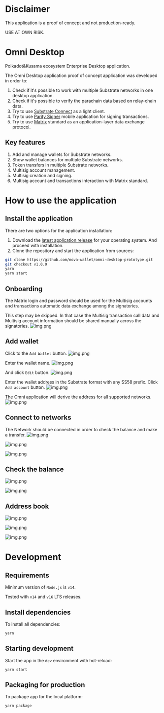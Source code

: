 # Disclaimer

This application is a proof of concept and not production-ready.

USE AT OWN RISK.

# Omni Desktop

Polkadot&Kusama ecosystem Enterprise Desktop application.

The Omni Desktop application proof of concept application was developed in order to:
1. Check if it's possible to work with multiple Substrate networks in one desktop application.
2. Check if it's possible to verify the parachain data based on relay-chain data.
3. Try to use [Substrate Connect](https://github.com/paritytech/substrate-connect) as a light client.
4. Try to use [Parity Signer](https://github.com/paritytech/parity-signer) mobile application for signing transactions.
5. Try to use [Matrix](https://matrix.org/) standard as an application-layer data exchange protocol.

## Key features

1. Add and manage wallets for Substrate networks.
2. Show wallet balances for multiple Substrate networks.
3. Token transfers in multiple Substrate networks.
4. Multisig account management.
5. Multisig creation and signing.
6. Multisig account and transactions interaction with Matrix standard.

# How to use the application
## Install the application
There are two options for the application installation:
1. Download the [latest application release](https://github.com/nova-wallet/omni-desktop-prototype/releases/tag/v1.0.0) for your operating system. And proceed with installation.
2. Clone the repository and start the application from sources:
```bash
git clone https://github.com/nova-wallet/omni-desktop-prototype.git
git checkout v1.0.0
yarn
yarn start
```

## Onboarding
The Matrix login and password should be used for the Multisig accounts and transactions automatic data exchange among the signatories.

This step may be skipped. In that case the Multisig transaction call data and Multisig account information should be shared manually across the signatories.
![img.png](tutorial/onboarding.png)

## Add wallet
Click to the `Add Wallet` button.
![img.png](tutorial/wallet_1.png)

Enter the wallet name.
![img.png](tutorial/wallet_2.png)

And click `Edit` button.
![img.png](tutorial/wallet_3.png)

Enter the wallet address in the Substrate format with any SS58 prefix. Click `Add account` button.
![img.png](tutorial/wallet_4.png)

The Omni application will derive the address for all supported networks.
![img.png](tutorial/wallet_5.png)

## Connect to networks
The Network should be connected in order to check the balance and make a transfer.
![img.png](tutorial/network_1.png)

![img.png](tutorial/network_2.png)

![img.png](tutorial/network_3.png)

## Check the balance
![img.png](tutorial/balances_1.png)

![img.png](tutorial/balances_2.png)

## Address book
![img.png](tutorial/contacts_1.png)

![img.png](tutorial/contacts_2.png)

![img.png](tutorial/contacts_3.png)


# Development

## Requirements

Minimum version of `Node.js` is `v14`.

Tested with `v14` and `v16` LTS releases.

## Install dependencies

To install all dependencies:

```bash
yarn
```

## Starting development

Start the app in the `dev` environment with hot-reload:

```bash
yarn start
```

## Packaging for production

To package app for the local platform:

```bash
yarn package
```

